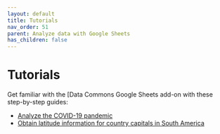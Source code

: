 ```yaml
---
layout: default
title: Tutorials
nav_order: 51
parent: Analyze data with Google Sheets
has_children: false
---
```


# Tutorials

Get familiar with the [Data Commons Google Sheets add-on with these step-by-step guides:

-   [Analyze the COVID-19 pandemic](sheets_covid.html)
-   [Obtain latitude information for country capitals in South America](sheets_latitude.html)